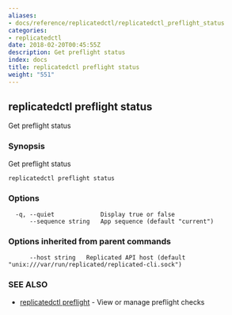 ```yaml
---
aliases:
- docs/reference/replicatedctl/replicatedctl_preflight_status
categories:
- replicatedctl
date: 2018-02-20T00:45:55Z
description: Get preflight status
index: docs
title: replicatedctl preflight status
weight: "551"
---
```


## replicatedctl preflight status

Get preflight status

### Synopsis


Get preflight status

```
replicatedctl preflight status
```

### Options

```
  -q, --quiet             Display true or false
      --sequence string   App sequence (default "current")
```

### Options inherited from parent commands

```
      --host string   Replicated API host (default "unix:///var/run/replicated/replicated-cli.sock")
```

### SEE ALSO
* [replicatedctl preflight](/api/replicatedctl/replicatedctl_preflight/)	 - View or manage preflight checks

